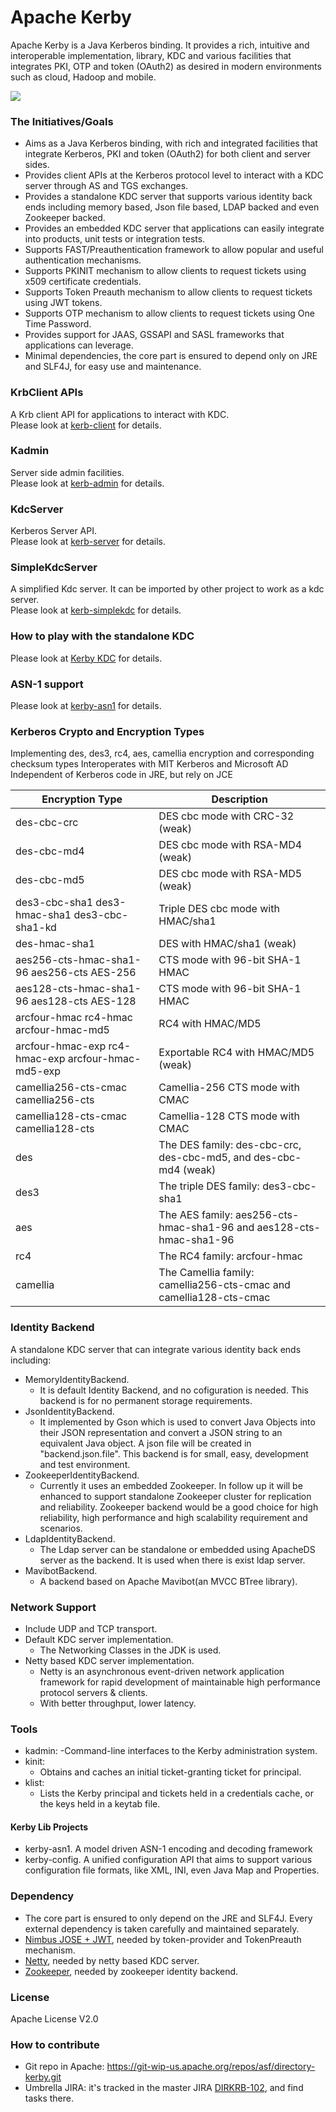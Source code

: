 Apache Kerby
============

Apache Kerby is a Java Kerberos binding. It provides a rich, intuitive and interoperable implementation, library, KDC and various facilities that integrates PKI, OTP and token (OAuth2) as desired in modern environments such as cloud, Hadoop and mobile.

![](https://github.com/apache/directory-kerby/blob/master/docs/logo/logo.png)

### The Initiatives/Goals 
- Aims as a Java Kerberos binding, with rich and integrated facilities that integrate Kerberos, PKI and token (OAuth2) for both client and server sides.
- Provides client APIs at the Kerberos protocol level to interact with a KDC server through AS and TGS exchanges.
- Provides a standalone KDC server that supports various identity back ends including memory based, Json file based, LDAP backed and even Zookeeper backed.
- Provides an embedded KDC server that applications can easily integrate into products, unit tests or integration tests.
- Supports FAST/Preauthentication framework to allow popular and useful authentication mechanisms.
- Supports PKINIT mechanism to allow clients to request tickets using x509 certificate credentials.
- Supports Token Preauth mechanism to allow clients to request tickets using JWT tokens.
- Supports OTP mechanism to allow clients to request tickets using One Time Password.
- Provides support for JAAS, GSSAPI and SASL frameworks that applications can leverage.
- Minimal dependencies, the core part is ensured to depend only on JRE and SLF4J, for easy use and maintenance.

### KrbClient APIs
A Krb client API for applications to interact with KDC.  
Please look at [kerb-client](kerby-kerb/kerb-client/README.md) for details.

### Kadmin
Server side admin facilities.  
Please look at [kerb-admin](kerby-kerb/kerb-admin/README.md) for details.

### KdcServer
Kerberos Server API.  
Please look at [kerb-server](kerby-kerb/kerb-server/README.md) for details.

### SimpleKdcServer
A simplified Kdc server. It can be imported by other project to work as a kdc server.  
Please look at [kerb-simplekdc](kerby-kerb/kerb-simplekdc/README.md) for details.

### How to play with the standalone KDC
Please look at [Kerby KDC](kerby-dist/README.md) for details.

### ASN-1 support
Please look at [kerby-asn1](kerby-asn1/) for details.

### Kerberos Crypto and Encryption Types
Implementing des, des3, rc4, aes, camellia encryption and corresponding checksum types
Interoperates with MIT Kerberos and Microsoft AD
Independent of Kerberos code in JRE, but rely on JCE

| Encryption Type | Description |
| --------------- | ----------- |
| des-cbc-crc | DES cbc mode with CRC-32 (weak) |
| des-cbc-md4 | DES cbc mode with RSA-MD4 (weak) |
| des-cbc-md5 |	DES cbc mode with RSA-MD5 (weak) |
| des3-cbc-sha1 des3-hmac-sha1 des3-cbc-sha1-kd |	Triple DES cbc mode with HMAC/sha1 |
| des-hmac-sha1 |	DES with HMAC/sha1 (weak) |
| aes256-cts-hmac-sha1-96 aes256-cts AES-256 	| CTS mode with 96-bit SHA-1 HMAC |
| aes128-cts-hmac-sha1-96 aes128-cts AES-128 	| CTS mode with 96-bit SHA-1 HMAC |
| arcfour-hmac rc4-hmac arcfour-hmac-md5 |	RC4 with HMAC/MD5 |
| arcfour-hmac-exp rc4-hmac-exp arcfour-hmac-md5-exp |	Exportable RC4 with HMAC/MD5 (weak) |
| camellia256-cts-cmac camellia256-cts |	Camellia-256 CTS mode with CMAC |
| camellia128-cts-cmac camellia128-cts |	Camellia-128 CTS mode with CMAC |
| des |	The DES family: des-cbc-crc, des-cbc-md5, and des-cbc-md4 (weak) |
| des3 |	The triple DES family: des3-cbc-sha1 |
| aes |	The AES family: aes256-cts-hmac-sha1-96 and aes128-cts-hmac-sha1-96 |
| rc4 |	The RC4 family: arcfour-hmac |
| camellia | The Camellia family: camellia256-cts-cmac and camellia128-cts-cmac |

### Identity Backend
A standalone KDC server that can integrate various identity back ends including:
- MemoryIdentityBackend.
  - It is default Identity Backend, and no cofiguration is needed. This backend is for no permanent storage requirements.
- JsonIdentityBackend.
  - It implemented by Gson which is used to convert Java Objects into their JSON representation and convert a JSON string to an equivalent Java object. A json file will be created in "backend.json.file". This backend is for small, easy, development and test environment.
- ZookeeperIdentityBackend.
  - Currently it uses an embedded Zookeeper. In follow up it will be enhanced to support standalone Zookeeper cluster for
  replication and reliability. Zookeeper backend would be a good choice for high reliability, high performance and high scalability requirement and scenarios. 
- LdapIdentityBackend.
  - The Ldap server can be standalone or embedded using ApacheDS server as the backend. It is used when there is exist ldap server.
- MavibotBackend.
  - A backend based on Apache Mavibot(an MVCC BTree library).

### Network Support
- Include UDP and TCP transport.
- Default KDC server implementation.
  - The Networking Classes in the JDK is used.
- Netty based KDC server implementation.
  - Netty is an asynchronous event-driven network application framework for rapid development of maintainable high    performance protocol servers & clients.
  - With better throughput, lower latency.

### Tools
- kadmin: 
  -Command-line interfaces to the Kerby administration system.
- kinit: 
  - Obtains and caches an initial ticket-granting ticket for principal.
- klist: 
  - Lists the Kerby principal and tickets held in a credentials cache, or the keys held in a keytab file.

#### Kerby Lib Projects
- kerby-asn1. A model driven ASN-1 encoding and decoding framework
- kerby-config. A unified configuration API that aims to support various configuration file formats, like XML, INI, even Java Map and Properties.

### Dependency
- The core part is ensured to only depend on the JRE and SLF4J. Every external dependency is taken carefully and maintained separately.
- [Nimbus JOSE + JWT](http://connect2id.com/products/nimbus-jose-jwt), needed by token-provider and TokenPreauth mechanism.
- [Netty](http://netty.io/), needed by netty based KDC server.
- [Zookeeper](https://zookeeper.apache.org/), needed by zookeeper identity backend.

### License
Apache License V2.0

### How to contribute
- Git repo in Apache: https://git-wip-us.apache.org/repos/asf/directory-kerby.git
- Umbrella JIRA: it's tracked in the master JIRA [DIRKRB-102](https://issues.apache.org/jira/browse/DIRKRB-102), and find tasks there.
